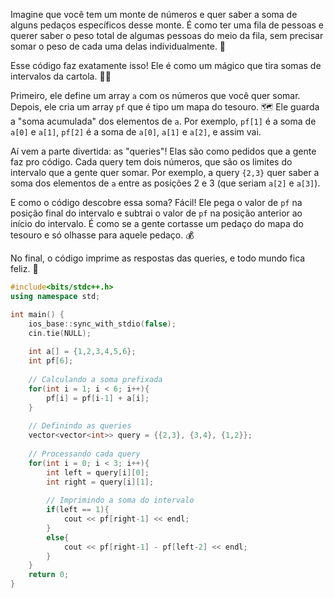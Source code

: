 

Imagine que você tem um monte de números e quer saber a soma de alguns pedaços específicos desse monte. É como ter uma fila de pessoas e querer saber o peso total de algumas pessoas do meio da fila, sem precisar somar o peso de cada uma delas individualmente. 🤔

Esse código faz exatamente isso! Ele é como um mágico que tira somas de intervalos da cartola. 🎩✨

Primeiro, ele define um array `a` com os números que você quer somar. Depois, ele cria um array `pf` que é tipo um mapa do tesouro. 🗺️ Ele guarda a "soma acumulada" dos elementos de `a`. Por exemplo, `pf[1]` é a soma de `a[0]` e `a[1]`, `pf[2]` é a soma de `a[0]`, `a[1]` e `a[2]`, e assim vai.

Aí vem a parte divertida: as "queries"! Elas são como pedidos que a gente faz pro código. Cada query tem dois números, que são os limites do intervalo que a gente quer somar. Por exemplo, a query `{2,3}` quer saber a soma dos elementos de `a` entre as posições 2 e 3 (que seriam `a[2]` e `a[3]`).

E como o código descobre essa soma? Fácil! Ele pega o valor de `pf` na posição final do intervalo e subtrai o valor de `pf` na posição anterior ao início do intervalo. É como se a gente cortasse um pedaço do mapa do tesouro e só olhasse para aquele pedaço. 💰

No final, o código imprime as respostas das queries, e todo mundo fica feliz. 🎉

```cpp
#include<bits/stdc++.h>
using namespace std;

int main() {
    ios_base::sync_with_stdio(false);
    cin.tie(NULL);
    
    int a[] = {1,2,3,4,5,6};
    int pf[6];
    
    // Calculando a soma prefixada
    for(int i = 1; i < 6; i++){
        pf[i] = pf[i-1] + a[i];
    }
    
    // Definindo as queries
    vector<vector<int>> query = {{2,3}, {3,4}, {1,2}};
    
    // Processando cada query
    for(int i = 0; i < 3; i++){
        int left = query[i][0];
        int right = query[i][1];
        
        // Imprimindo a soma do intervalo
        if(left == 1){
            cout << pf[right-1] << endl;
        }
        else{
            cout << pf[right-1] - pf[left-2] << endl;
        }
    }
    return 0;
}
```
